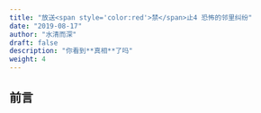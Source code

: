 ```yaml
---
title: "放送<span style='color:red'>禁</span>止4 恐怖的邻里纠纷"
date: "2019-08-17"
author: "水清而深"
draft: false
description: "你看到**真相**了吗"
weight: 4
---
```


## 前言


